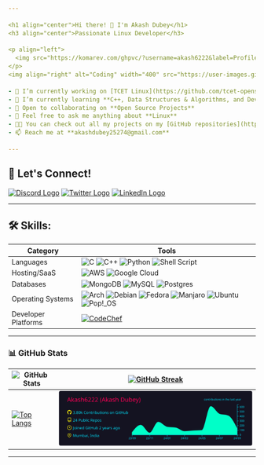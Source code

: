 ```yaml
---

<h1 align="center">Hi there! 👋 I'm Akash Dubey</h1>
<h3 align="center">Passionate Linux Developer</h3>

<p align="left">
  <img src="https://komarev.com/ghpvc/?username=akash6222&label=Profile%20views&color=0e75b6&style=flat" alt="akash6222" />
</p>
<img align="right" alt="Coding" width="400" src="https://user-images.githubusercontent.com/74038190/212750147-854a394f-fee9-4080-9770-78a4b7ece53f.gif">

- 🔭 I’m currently working on [TCET Linux](https://github.com/tcet-opensource/tcet-linux)
- 🌱 I’m currently learning **C++, Data Structures & Algorithms, and DevOps tools**
- 👯 Open to collaborating on **Open Source Projects**
- 💬 Feel free to ask me anything about **Linux**
- 👨‍💻 You can check out all my projects on my [GitHub repositories](https://github.com/Akash6222?tab=repositories)
- 📫 Reach me at **akashdubey25274@gmail.com**

---
```


## 💬 Let's Connect!

<a href="https://discord.com/users/1071910908802117773" target="blank"><img src="https://img.shields.io/badge/Discord-%235865F2.svg?style=for-the-badge&logo=discord&logoColor=white" height="30" alt="Discord Logo"/></a>
<a href="https://twitter.com/_akash_dubey_1" target="blank"><img src="https://img.shields.io/static/v1?message=Twitter&logo=twitter&label=&color=1DA1F2&logoColor=white&labelColor=&style=for-the-badge" height="30" alt="Twitter Logo"  /></a>
<a href="https://www.linkedin.com/in/akash-dubey-807a6b200" target="blank"><img src="https://img.shields.io/static/v1?message=LinkedIn&logo=linkedin&label=&color=0077B5&logoColor=white&labelColor=&style=for-the-badge" height="30" alt="LinkedIn Logo"  /></a>

---

## 🛠️ Skills:

| Category           | Tools                                                                                                                                                                                                                                     |
|--------------------|----------------------|
| Languages          | ![C](https://img.shields.io/badge/c-%2300599C.svg?style=for-the-badge&logo=c&logoColor=white) ![C++](https://img.shields.io/badge/c++-%2300599C.svg?style=for-the-badge&logo=c%2B%2B&logoColor=white) ![Python](https://img.shields.io/badge/python-3670A0?style=for-the-badge&logo=python&logoColor=ffdd54) ![Shell Script](https://img.shields.io/badge/shell_script-%23121011.svg?style=for-the-badge&logo=gnu-bash&logoColor=white) |
| Hosting/SaaS       | ![AWS](https://img.shields.io/badge/AWS-%23FF9900.svg?style=for-the-badge&logo=amazon-aws&logoColor=white) ![Google Cloud](https://img.shields.io/badge/GoogleCloud-%234285F4.svg?style=for-the-badge&logo=google-cloud&logoColor=white)                                                                    |
| Databases          | ![MongoDB](https://img.shields.io/badge/MongoDB-%234ea94b.svg?style=for-the-badge&logo=mongodb&logoColor=white) ![MySQL](https://img.shields.io/badge/mysql-%2300000f.svg?style=for-the-badge&logo=mysql&logoColor=white) ![Postgres](https://img.shields.io/badge/postgres-%23316192.svg?style=for-the-badge&logo=postgresql&logoColor=white)                                       |
| Operating Systems   | ![Arch](https://img.shields.io/badge/Arch%20Linux-1793D1?logo=arch-linux&logoColor=fff&style=for-the-badge) ![Debian](https://img.shields.io/badge/Debian-D70A53?style=for-the-badge&logo=debian&logoColor=white) ![Fedora](https://img.shields.io/badge/Fedora-294172?style=for-the-badge&logo=fedora&logoColor=white) ![Manjaro](https://img.shields.io/badge/Manjaro-35BF5C?style=for-the-badge&logo=Manjaro&logoColor=white) ![Ubuntu](https://img.shields.io/badge/Ubuntu-E95420?style=for-the-badge&logo=ubuntu&logoColor=white) ![Pop!\_OS](https://img.shields.io/badge/Pop!_OS-48B9C7?style=for-the-badge&logo=Pop!_OS&logoColor=white) |
| Developer Platforms  | <a href="https://www.codechef.com/users/akashdubey2527" target="blank"><img align="center" src="https://img.shields.io/badge/CodeChef-%23964B00.svg?style=for-the-badge&logo=CodeChef&logoColor=white" alt="CodeChef" height="30" /></a>                                                                                                            |

---

### 📊 GitHub Stats

| <img src="https://github-readme-stats.vercel.app/api?username=Akash6222&show_icons=true&theme=radical" alt="GitHub Stats" /> | <a href="https://github-readme-streak-stats.herokuapp.com/?user=Akash6222&theme=radical"><img src="https://github-readme-streak-stats.herokuapp.com/?user=Akash6222&theme=radical" alt="GitHub Streak" /></a> |
|--------------- | --------------- |
| [![Top Langs](https://github-readme-stats-rishabh.vercel.app/api/top-langs/?username=Akash6222&hide=GLSL,html&theme=dracula&hide_border=true&border_radius=10&bg_color=15,0d1117,1a1b26&show_icons=true&layout=compact)](https://github.com/anuraghazra/github-readme-stats) |<img src="https://raw.githubusercontent.com/Akash6222/Akash6222/master/profile-summary-card-output/2077/0-profile-details.svg" alt="GitHub Activity Graph" width="600"/>|

--- 
